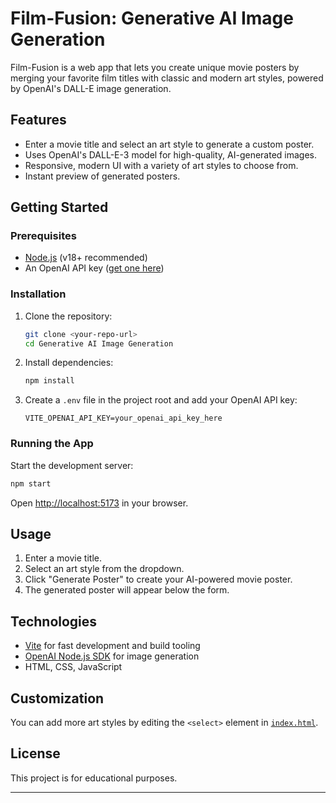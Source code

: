 # Film-Fusion: Generative AI Image Generation

Film-Fusion is a web app that lets you create unique movie posters by merging your favorite film titles with classic and modern art styles, powered by OpenAI's DALL-E image generation.

## Features

- Enter a movie title and select an art style to generate a custom poster.
- Uses OpenAI's DALL-E-3 model for high-quality, AI-generated images.
- Responsive, modern UI with a variety of art styles to choose from.
- Instant preview of generated posters.

## Getting Started

### Prerequisites

- [Node.js](https://nodejs.org/) (v18+ recommended)
- An OpenAI API key ([get one here](https://platform.openai.com/account/api-keys))

### Installation

1. Clone the repository:
    ```sh
    git clone <your-repo-url>
    cd Generative AI Image Generation
    ```
2. Install dependencies:
    ```sh
    npm install
    ```
3. Create a `.env` file in the project root and add your OpenAI API key:
    ```
    VITE_OPENAI_API_KEY=your_openai_api_key_here
    ```

### Running the App

Start the development server:
```sh
npm start
```
Open [http://localhost:5173](http://localhost:5173) in your browser.

## Usage

1. Enter a movie title.
2. Select an art style from the dropdown.
3. Click "Generate Poster" to create your AI-powered movie poster.
4. The generated poster will appear below the form.

## Technologies

- [Vite](https://vitejs.dev/) for fast development and build tooling
- [OpenAI Node.js SDK](https://www.npmjs.com/package/openai) for image generation
- HTML, CSS, JavaScript

## Customization

You can add more art styles by editing the `<select>` element in [`index.html`](index.html).

## License

This project is for educational purposes.

---